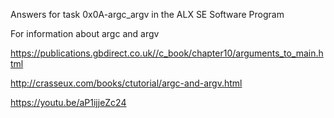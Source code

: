 Answers for task 0x0A-argc_argv in the ALX SE Software Program 

For information about argc and argv

https://publications.gbdirect.co.uk//c_book/chapter10/arguments_to_main.html

http://crasseux.com/books/ctutorial/argc-and-argv.html

https://youtu.be/aP1ijjeZc24